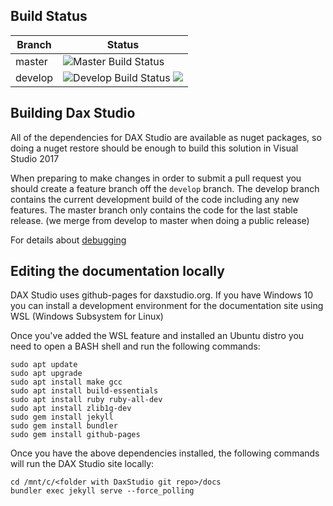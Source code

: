 ## Build Status

| Branch | Status |
|---|---|
| master | ![Master Build Status](https://ci.appveyor.com/api/projects/status/sl6fd3oelckihp3p?svg=true) |
| develop | ![Develop Build Status](https://ci.appveyor.com/api/projects/status/sl6fd3oelckihp3p/branch/develop?svg=true) ![](https://img.shields.io/appveyor/tests/darrengosbell/daxstudio/develop.svg?style=flat-square) |

## Building Dax Studio

All of the dependencies for DAX Studio are available as nuget packages, 
so doing a nuget restore should be enough to build this solution in Visual Studio 2017

When preparing to make changes in order to submit a pull request you should create a feature
branch off the `develop` branch. The develop branch contains the current development build of the code
including any new features. The master branch only contains the code for the last stable release. 
(we merge from develop to master when doing a public release)

For details about [debugging](debugging)

## Editing the documentation locally

DAX Studio uses github-pages for daxstudio.org. If you have Windows 10 you can install a development
environment for the documentation site using WSL (Windows Subsystem for Linux)

Once you've added the WSL feature and installed an Ubuntu distro you need to open a BASH shell
and run the following commands:

```
sudo apt update
sudo apt upgrade
sudo apt install make gcc
sudo apt install build-essentials
sudo apt install ruby ruby-all-dev
sudo apt install zlib1g-dev
sudo gem install jekyll
sudo gem install bundler
sudo gem install github-pages 
```

Once you have the above dependencies installed, 
the following commands will run the DAX Studio site locally:

```
cd /mnt/c/<folder with DaxStudio git repo>/docs
bundler exec jekyll serve --force_polling
```
